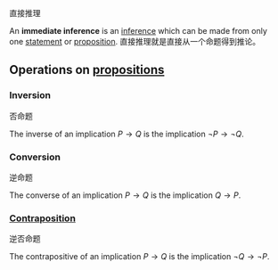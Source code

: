 直接推理

An **immediate inference** is an [inference](https://en.wikipedia.org/wiki/Inference "Inference") which can be made from only one [statement](https://en.wiktionary.org/wiki/statement "wikt:statement") or [proposition](https://en.wikipedia.org/wiki/Proposition "Proposition").
直接推理就是直接从一个命题得到推论。


## Operations on [propositions](1_Philosophy/Philosophy%20of%20language/Concepts/Proposition.md)

### Inversion
否命题

The inverse of an implication $P \to Q$ is the implication $\neg P \to \neg Q$.

### Conversion
逆命题

The converse of an implication $P \to Q$ is the implication $Q \to P$.

### [Contraposition](1_Philosophy/Logic/Systems%20of%20logic/Formal%20Logic/Classical%20Logic/Propositional%20calculus/Logical%20consequence‎/Inference‎/Immediate%20inference‎/Contraposition.md)
逆否命题

The contrapositive of an implication $P \to Q$ is the implication $\neg Q \to \neg P$.